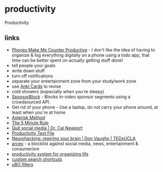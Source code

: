 # productivity

Productivity

## links

- [Phones Make Me Counter Productive](https://polarhive.net/blog/phones-make-me-counter-productive) - I don't like the idea of having to organize & log everything digitally on a phone using a todo app, that time can be better spent on actually getting stuff done!
- tell people your goals
- write down stuff
- turn off notifications
- separate your entertainment zone from your study/work zone
- use [Anki Cards](https://f-droid.org/packages/com.ichi2.anki/) to revise
- cold showers (especially when you're sleepy)
- [SponsorBlock](https://sponsor.ajay.app/) - Blocks in-video sponsor segments using a crowdsourced API.
- Get rid of your phone - Use a laptop, do not carry your phone around, at least when you're at home
- [Asterisk Method](http://www.geometry.org/tex/conc/mathlearn.html)
- [The 5 Minute Rule](https://piped.kavin.rocks/watch?v=rRid6GCJtgc)
- [Quit social media | Dr. Cal Newport](https://piped.kavin.rocks/watch?v=3E7hkPZ-HTk)
- [Productivity Text File](https://jeffhuang.com/productivity_text_file/)
- [Neurohacking: rewiring your brain | Don Vaughn | TEDxUCLA](https://piped.kavin.rocks/watch?v=xzbHtIrb14s)
- [arceo](https://polarhive.net/arceo) - a blocklist against social media, news, entertainment & consumerism
- [productivity system for organizing life](https://piped.video/0_44XEVOwek)
- [custom search shortcuts](https://news.ycombinator.com/item?id=36666116)
- [uBO filters](https://github.com/mig4ng/ublock-origin-filters)

